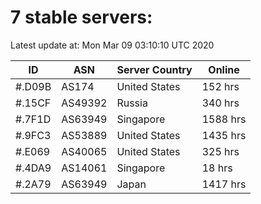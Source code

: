 # 7 stable servers:

Latest update at: Mon Mar 09 03:10:10 UTC 2020

| ID | ASN | Server Country | Online |
| -- | --- | -------------- | ------ |
| #.D09B | AS174 | United States | 152 hrs |
| #.15CF | AS49392 | Russia | 340 hrs |
| #.7F1D | AS63949 | Singapore | 1588 hrs |
| #.9FC3 | AS53889 | United States | 1435 hrs |
| #.E069 | AS40065 | United States | 325 hrs |
| #.4DA9 | AS14061 | Singapore | 18 hrs |
| #.2A79 | AS63949 | Japan | 1417 hrs |

